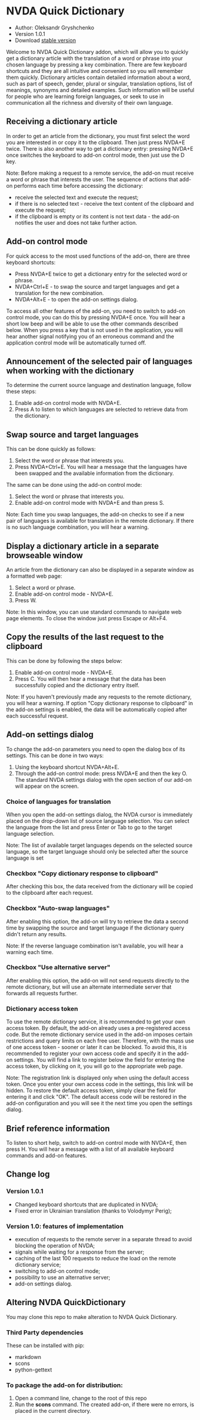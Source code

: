# NVDA Quick Dictionary

* Author: Oleksandr Gryshchenko
* Version 1.0.1
* Download [stable version][1]

Welcome to NVDA Quick Dictionary addon, which will allow you to quickly get a dictionary article with the translation of a word or phrase into your chosen language by pressing a key combination. There are few keyboard shortcuts and they are all intuitive and convenient so you will remember them quickly.
Dictionary articles contain detailed information about a word, such as part of speech, gender, plural or singular, translation options, list of meanings, synonyms and detailed examples. Such information will be useful for people who are learning foreign languages, or seek to use in communication all the richness and diversity of their own language.

## Receiving a dictionary article
In order to get an article from the dictionary, you must first select the word you are interested in or copy it to the clipboard. Then just press NVDA+E twice.
There is also another way to get a dictionary entry: pressing NVDA+E once switches the keyboard to add-on control mode, then just use the D key.

Note: Before making a request to a remote service, the add-on must receive a word or phrase that interests the user. The sequence of actions that add-on performs each time before accessing the dictionary:
* receive the selected text and execute the request;
* if there is no selected text - receive the text content of the clipboard and execute the request;
* if the clipboard is empty or its content is not text data - the add-on notifies the user and does not take further action.

## Add-on control mode
For quick access to the most used functions of the add-on, there are three keyboard shortcuts:
* Press NVDA+E twice to get a dictionary entry for the selected word or phrase.
* NVDA+Ctrl+E - to swap the source and target languages and get a translation for the new combination.
* NVDA+Alt+E - to open the add-on settings dialog.

To access all other features of the add-on, you need to switch to add-on control mode, you can do this by pressing NVDA+E once. You will hear a short low beep and will be able to use the other commands described below. When you press a key that is not used in the application, you will hear another signal notifying you of an erroneous command and the application control mode will be automatically turned off.

## Announcement of the selected pair of languages when working with the dictionary
To determine the current source language and destination language, follow these steps:
1. Enable add-on control mode with NVDA+E.
2. Press A to listen to which languages are selected to retrieve data from the dictionary.

## Swap source and target languages
This can be done quickly as follows:
1. Select the word or phrase that interests you.
2. Press NVDA+Ctrl+E.
You will hear a message that the languages have been swapped and the available information from the dictionary.

The same can be done using the add-on control mode:
1. Select the word or phrase that interests you.
2. Enable add-on control mode with NVDA+E and than press S.

Note: Each time you swap languages, the add-on checks to see if a new pair of languages is available for translation in the remote dictionary. If there is no such language combination, you will hear a warning.

## Display a dictionary article in a separate browseable window
An article from the dictionary can also be displayed in a separate window as a formatted web page:
1. Select a word or phrase.
2. Enable add-on control mode - NVDA+E.
3. Press W.

Note: In this window, you can use standard commands to navigate web page elements. To close the window just press Escape or Alt+F4.

## Copy the results of the last request to the clipboard
This can be done by following the steps below:
1. Enable add-on control mode - NVDA+E.
2. Press C.
You will then hear a message that the data has been successfully copied and the dictionary entry itself.

Note: If you haven't previously made any requests to the remote dictionary, you will hear a warning.
If option "Copy dictionary response to clipboard" in the add-on settings is enabled, the data will be automatically copied after each successful request.

## Add-on settings dialog
To change the add-on parameters you need to open the dialog box of its settings. This can be done in two ways:
1. Using the keyboard shortcut NVDA+Alt+E.
2. Through the add-on control mode: press NVDA+E and then the key O.
The standard NVDA settings dialog with the open section of our add-on will appear on the screen.

### Choice of languages for translation
When you open the add-on settings dialog, the NVDA cursor is immediately placed on the drop-down list of source language selection. You can select the language from the list and press Enter or Tab to go to the target language selection.

Note: The list of available target languages depends on the selected source language, so the target language should only be selected after the source language is set

### Checkbox "Copy dictionary response to clipboard"
After checking this box, the data received from the dictionary will be copied to the clipboard after each request.

### Checkbox "Auto-swap languages"
After enabling this option, the add-on will try to retrieve the data a second time by swapping the source and target language if the dictionary query didn't return any results.

Note: If the reverse language combination isn't available, you will hear a warning each time.

### Checkbox "Use alternative server"
After enabling this option, the add-on will not send requests directly to the remote dictionary, but will use an alternate intermediate server that forwards all requests further.

### Dictionary access token
To use the remote dictionary service, it is recommended to get your own access token. By default, the add-on already uses a pre-registered access code. But the remote dictionary service used in the add-on imposes certain restrictions and query limits on each free user. Therefore, with the mass use of one access token - sooner or later it can be blocked. To avoid this, it is recommended to register your own access code and specify it in the add-on settings.
You will find a link to register below the field for entering the access token, by clicking on it, you will go to the appropriate web page.

Note: The registration link is displayed only when using the default access token. Once you enter your own access code in the settings, this link will be hidden. To restore the default access token, simply clear the field for entering it and click "OK". The default access code will be restored in the add-on configuration and you will see it the next time you open the settings dialog.

## Brief reference information
To listen to short help, switch to add-on control mode with NVDA+E, then press H. You will hear a message with a list of all available keyboard commands and add-on features.

## Change log

### Version 1.0.1
* Changed keyboard shortcuts that are duplicated in NVDA;
* Fixed error in Ukrainian translation (thanks to Volodymyr Perig);

### Version 1.0: features of implementation
* execution of requests to the remote server in a separate thread to avoid blocking the operation of NVDA;
* signals while waiting for a response from the server;
* caching of the last 100 requests to reduce the load on the remote dictionary service;
* switching to add-on control mode;
* possibility to use an alternative server;
* add-on settings dialog.

## Altering NVDA QuickDictionary
You may clone this repo to make alteration to NVDA Quick Dictionary.

### Third Party dependencies
These can be installed with pip:
- markdown
- scons
- python-gettext

### To package the add-on for distribution:
1. Open a command line, change to the root of this repo
2. Run the **scons** command. The created add-on, if there were no errors, is placed in the current directory.

[1]: https://github.com/grisov/quickDictionary/releases/download/v1.0/quickDictionary-1.0.nvda-addon
